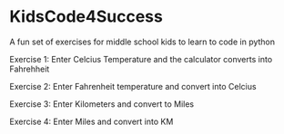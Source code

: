 # KidsCode4Success
A fun set of exercises for middle school kids to learn to code in python

Exercise 1:
Enter Celcius Temperature and the calculator converts into Fahrehheit

Exercise 2:
Enter Fahrenheit temperature and convert into Celcius

Exercise 3:
Enter Kilometers and convert to Miles

Exercise 4:
Enter Miles and convert into KM
